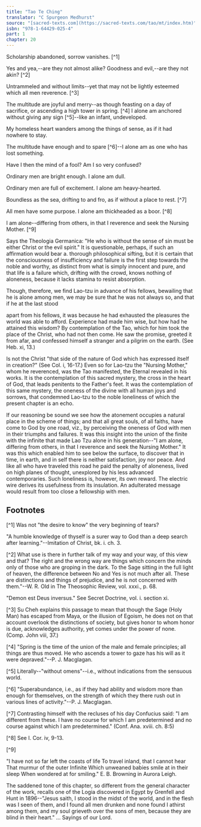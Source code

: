 ```yaml
---
title: "Tao Te Ching"
translator: "C Spurgeon Medhurst"
source: "[sacred-texts.com](https://sacred-texts.com/tao/mt/index.htm)"
isbn: "978-1-64429-025-4"
part: 1
chapter: 20
---
```

Scholarship abandoned, sorrow vanishes. [^1]

Yes and yea,--are they not almost alike? Goodness and evil,--are they not akin? [^2]

Untrammeled and without limits--yet that may not be lightly esteemed which all men reverence. [^3]

The multitude are joyful and merry--as though feasting on a day of sacrifice, or ascending a high tower in spring. [^4] I alone am anchored without giving any sign [^5]--like an infant, undeveloped.

My homeless heart wanders among the things of sense, as if it had nowhere to stay.

The multitude have enough and to spare [^6]--I alone am as one who has lost something.

Have I then the mind of a fool? Am I so very confused?

Ordinary men are bright enough. I alone am dull.

Ordinary men are full of excitement. I alone am heavy-hearted.

Boundless as the sea, drifting to and fro, as if without a place to rest. [^7]

All men have some purpose. I alone am thickheaded as a boor. [^8]

I am alone--differing from others, in that I reverence and seek the Nursing Mother. [^9]

Says the Theologia Germanica: "He who is without the sense of sin must be either Christ or the evil spirit." It is questionable, perhaps, if such an affirmation would bear a. thorough philosophical sifting, but it is certain that the consciousness of insufficiency and failure is the first step towards the noble and worthy, as distinct from what is simply innocent and pure, and that life is a failure which, drifting with the crowd, knows nothing of aloneness, because it lacks stamina to resist absorption.

Though, therefore, we find Lao-tzu in advance of his fellows, bewailing that he is alone among men, we may be sure that he was not always so, and that if he at the last stood

apart from his fellows, it was because he had exhausted the pleasures the world was able to afford. Experience had made him wise, but how had he attained this wisdom? By contemplation of the Tao, which for him took the place of the Christ, who had not then come. He saw the promise, greeted it from afar, and confessed himself a stranger and a pilgrim on the earth. (See Heb. xi, 13.)

Is not the Christ "that side of the nature of God which has expressed itself in creation?" (See Col. i, 16-17.) Even so for Lao-tzu the "Nursing Mother," whom he reverenced, was the Tao manifested, the Eternal revealed in his works. It is the contemplation of this sacred mystery, the cross in the heart of God, that leads penitents to the Father's feet. It was the contemplation of this same mystery, the oneness of the divine with all human joys and sorrows, that condemned Lao-tzu to the noble loneliness of which the present chapter is an echo.

If our reasoning be sound we see how the atonement occupies a natural place in the scheme of things; and that all great souls, of all faiths, have come to God by one road, viz., by perceiving the oneness of God with men in their triumphs and failures. It was this insight into the union of the finite with the infinite that made Lao Tzu alone in his generation--"I am alone, differing from others, in that I reverence and seek the Nursing Mother." It was this which enabled him to see below the surface, to discover that in time, in earth, and in self there is neither satisfaction, joy nor peace. And like all who have traveled this road he paid the penalty of aloneness, lived on high planes of thought, unexplored by his less advanced contemporaries. Such loneliness is, however, its own reward. The electric wire derives its usefulness from its insulation. An adulterated message would result from too close a fellowship with men.

## Footnotes

[^1] Was not "the desire to know" the very beginning of tears?

"A humble knowledge of thyself is a surer way to God than a deep search after learning."--Imitation of Christ, bk. i. ch. 3.

[^2] What use is there in further talk of my way and your way, of this view and that? The right and the wrong way are things which concern the minds only of those who are groping in the dark. To the Sage sitting in the full light of heaven, the difference between No and Yes is not much after all. These are distinctions and things of prejudice, and he is not concerned with them."--W. R. Old in The Theosophic Review, vol. xxxi., p. 68.

"Demon est Deus inversus." See Secret Doctrine, vol. i. section xi.

[^3] Su Cheh explains this passage to mean that though the Sage (Holy Man) has escaped from Maya, or the illusion of Egoism, he does not on that account overlook the distinctions of society, but gives honor to whom honor is due, acknowledges authority, yet comes under the power of none. (Comp. John viii, 37.)

[^4] "Spring is the time of the union of the male and female principles; all things are thus moved. He who ascends a tower to gaze has his will as it were depraved."--P. J. Macglagan.

[^5] Literally--"without omens"--i.e., without indications from the sensuous world.

[^6] "Superabundance, i.e., as if they had ability and wisdom more than enough for themselves, on the strength of which they there rush out in various lines of activity."--P. J. Macglagan.

[^7] Contrasting himself with the recluses of his day Confucius said: "I am different from these. I have no course for which I am predetermined and no course against which I am predetermined." (Conf. Ana. xviii. ch. 8:5)

[^8] See I. Cor. iv, 9-13.

[^9]

"I have not so far left the coasts of life
To travel inland, that I cannot hear
That murmur of the outer Infinite
Which unweaned babies smile at in their sleep
When wondered at for smiling."
E. B. Browning in Aurora Leigh.

The saddened tone of this chapter, so different from the general character of the work, recalls one of the Logia discovered in Egypt by Grenfell and Hunt in 1896--"Jesus saith, I stood in the midst of the world, and in the flesh was I seen of them, and I found all men drunken and none found I athirst among them, and my soul grieveth over the sons of men, because they are blind in their heart." ... Sayings of our Lord.